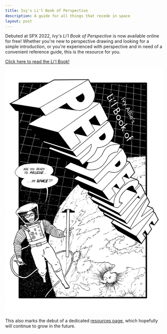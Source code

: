 ```yaml
---
title: Ivy's Li'l Book of Perspective
description: A guide for all things that recede in space
layout: post
---
```

Debuted at SPX 2022, <em>Ivy's Li'l Book of Perspective</em> is now available online for free!
Whether you're new to perspective drawing and
    looking for a simple introduction, or you're experienced with perspective and in need of a convenient reference guide,
    this is the resource for you.
    
[Click here to read the Li'l Book!](/resources/perspective/)
    
![Cover of Ivy's Li'l Book of Perspective](/resources/perspective/images/perspective_cover.gif)

This also marks the debut of a dedicated [resources page](/resources/), which hopefully will continue to grow in the future.